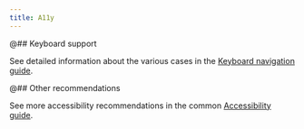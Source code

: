 ```yaml
---
title: A11y
---
```


@## Keyboard support

See detailed information about the various cases in the [Keyboard navigation guide](/core-principles/a11y/a11y-keyboard/#a9cbfb).

@## Other recommendations

See more accessibility recommendations in the common [Accessibility guide](/core-principles/a11y/).
